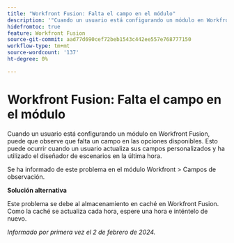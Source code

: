```yaml
---
title: "Workfront Fusion: Falta el campo en el módulo"
description: '"Cuando un usuario está configurando un módulo en Workfront Fusion, puede que observe que falta un campo en las opciones disponibles. Esto puede ocurrir cuando un usuario actualiza sus campos personalizados y ha utilizado el diseñador de escenarios en la última hora".'
hidefromtoc: true
feature: Workfront Fusion
source-git-commit: aad77d690cef72beb1543c442ee557e768777150
workflow-type: tm+mt
source-wordcount: '137'
ht-degree: 0%

---
```



# Workfront Fusion: Falta el campo en el módulo

Cuando un usuario está configurando un módulo en Workfront Fusion, puede que observe que falta un campo en las opciones disponibles. Esto puede ocurrir cuando un usuario actualiza sus campos personalizados y ha utilizado el diseñador de escenarios en la última hora.

Se ha informado de este problema en el módulo Workfront > Campos de observación.

**Solución alternativa**

Este problema se debe al almacenamiento en caché en Workfront Fusion. Como la caché se actualiza cada hora, espere una hora e inténtelo de nuevo.

_Informado por primera vez el 2 de febrero de 2024._
